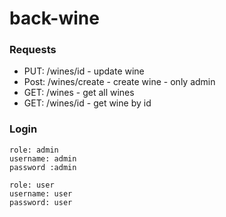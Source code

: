 # back-wine

### Requests

- PUT: /wines/id - update wine
- Post: /wines/create - create wine - only admin
- GET: /wines - get all wines
- GET: /wines/id - get wine by id

### Login
    role: admin
    username: admin
    password :admin

    role: user
    username: user
    password: user
